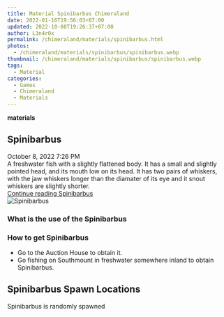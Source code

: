 ```yaml
---
title: Material Spinibarbus Chimeraland
date: 2022-01-16T19:56:03+07:00
updated: 2022-10-08T19:26:37+07:00
author: L3n4r0x
permalink: /chimeraland/materials/spinibarbus.html
photos:
  - /chimeraland/materials/spinibarbus/spinibarbus.webp
thumbnail: /chimeraland/materials/spinibarbus/spinibarbus.webp
tags:
  - Material
categories:
  - Games
  - Chimeraland
  - Materials
---
```


<section id="bootstrap-wrapper">
  <link
    rel="stylesheet"
    href="https://rawcdn.githack.com/dimaslanjaka/Web-Manajemen/bb6505ea081a75a7c845f65fb9d939276931c82f/css/bootstrap-4.5-wrapper.css"
  />
  <div
    class="row g-0 border rounded overflow-hidden flex-md-row mb-4 shadow-sm position-relative bg-light text-dark"
  >
    <div class="col p-4 d-flex flex-column position-static">
      <strong class="d-inline-block mb-2 text-success">materials</strong>
      <h2 class="mb-0">Spinibarbus</h2>
      <div class="mb-1 text-muted">October 8, 2022 7:26 PM</div>
      <div class="mb-2 border p-1">
        A freshwater fish with a slightly flattened body. It has a small and
        slightly pointed head, and its mouth low on its head. It has two pairs
        of whiskers, with the jaw whiskers longer than the diamater of its eye
        and it snout whiskers are slightly shorter.
      </div>
      <a
        href="/chimeraland/materials/spinibarbus.html"
        class="stretched-link d-none"
        >Continue reading Spinibarbus</a
      >
    </div>
    <div class="col-auto d-none d-lg-block">
      <img
        src="/chimeraland/materials/spinibarbus/spinibarbus.webp"
        alt="Spinibarbus"
      />
    </div>
  </div>
  <div class="row bg-light text-dark">
    <div class="col-lg-6 col-12 mb-2">
      <div class="card">
        <div class="card-body">
          <h3 class="card-title">What is the use of the Spinibarbus</h3>
          <div class="card-text"><ul></ul></div>
        </div>
      </div>
    </div>
    <div class="col-lg-6 col-12 mb-2">
      <div class="card">
        <div class="card-body">
          <h3 class="card-title">How to get Spinibarbus</h3>
          <div class="card-text">
            <ul>
              <li>Go to the Auction House to obtain it.</li>
              <li>
                Go fishing on Southmount in freshwater somewhere inland to
                obtain Spinibarbus.
              </li>
            </ul>
          </div>
        </div>
      </div>
    </div>
    <div class="col-12 mb-2">
      <h2>Spinibarbus Spawn Locations</h2>
      <p>Spinibarbus is randomly spawned</p>
    </div>
  </div>
</section>